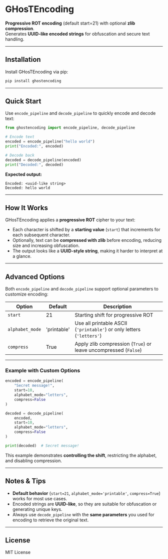 # GHosTEncoding

**Progressive ROT encoding** (default start=21) with optional **zlib compression**.  
Generates **UUID-like encoded strings** for obfuscation and secure text handling.

---

## Installation

Install GHosTEncoding via pip:

```bash
pip install ghostencoding
```

---

## Quick Start

Use `encode_pipeline` and `decode_pipeline` to quickly encode and decode text:

```python
from ghostencoding import encode_pipeline, decode_pipeline

# Encode text
encoded = encode_pipeline("hello world")
print("Encoded:", encoded)

# Decode back
decoded = decode_pipeline(encoded)
print("Decoded:", decoded)
```

**Expected output:**

```
Encoded: <uuid-like string>
Decoded: hello world
```

---

## How It Works

GHosTEncoding applies a **progressive ROT** cipher to your text:

- Each character is shifted by a **starting value** (`start`) that increments for each subsequent character.  
- Optionally, text can be **compressed with zlib** before encoding, reducing size and increasing obfuscation.  
- The output looks like a **UUID-style string**, making it harder to interpret at a glance.

---

## Advanced Options

Both `encode_pipeline` and `decode_pipeline` support optional parameters to customize encoding:

| Option          | Default      | Description |
|-----------------|-------------|-------------|
| `start`         | 21          | Starting shift for progressive ROT |
| `alphabet_mode` | 'printable' | Use all printable ASCII (`'printable'`) or only letters (`'letters'`) |
| `compress`      | True        | Apply zlib compression (`True`) or leave uncompressed (`False`) |

---

### Example with Custom Options

```python
encoded = encode_pipeline(
    "Secret message!",
    start=10,
    alphabet_mode="letters",
    compress=False
)

decoded = decode_pipeline(
    encoded,
    start=10,
    alphabet_mode="letters",
    compress=False
)

print(decoded)  # Secret message!
```

This example demonstrates **controlling the shift**, restricting the alphabet, and disabling compression.

---

## Notes & Tips

- **Default behavior** (`start=21`, `alphabet_mode='printable'`, `compress=True`) works for most use cases.  
- Encoded strings are **UUID-like**, so they are suitable for obfuscation or generating unique keys.  
- Always use `decode_pipeline` with the **same parameters** you used for encoding to retrieve the original text.  

---

## License

MIT License
